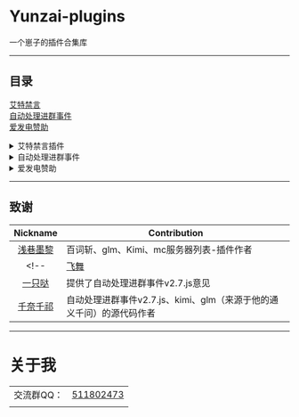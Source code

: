 # Yunzai-plugins
一个崽子的插件合集库

---

## 目录

[艾特禁言](https://github.com/A1Panda/Yunzai-plugins/blob/main/%E8%89%BE%E7%89%B9%E7%A6%81%E8%A8%80V0.2.js)  
[自动处理进群事件](https://github.com/A1Panda/Yunzai-plugins/blob/main/%E8%87%AA%E5%8A%A8%E5%A4%84%E7%90%86%E8%BF%9B%E7%BE%A4%E4%BA%8B%E4%BB%B6V3.0.js)  
[爱发电赞助](https://github.com/A1Panda/Yunzai-plugins/blob/main/%E7%88%B1%E5%8F%91%E7%94%B5%E8%B5%9E%E5%8A%A9.js)

<details>
<summary>艾特禁言插件</summary>

### 艾特禁言V0.2.js

#### 安装

##### Github

```
curl -o "./plugins/example/艾特禁言V0.1.js" "https://raw.githubusercontent.com/A1Panda/Yunzai-plugins/refs/heads/main/%E8%89%BE%E7%89%B9%E7%A6%81%E8%A8%80V0.2.js"
```

#### 简介

    原作者：浅巷墨黎   
    重构者：A1_Panda

#### 版本

- **V0.1** 重构
- **V0.2** 修复BUG 1.机器人不是群主或管理员也会触发 2.修复非管理员或群主用户无法触发

#### 功能

- **防止特定用户被频繁艾特**：插件可以配置特定用户，当这些用户被艾特超过一定次数时，艾特者会被禁言。
- **自定义配置**：可以为不同的用户设置不同的禁言时间、提示消息、最大艾特次数和时间窗口。
- **默认配置**：对于未在特定配置中的用户，使用默认的禁言配置。
- **主人豁免**：配置了主人的QQ号列表，主人艾特不会触发禁言。
- **机器人自艾特豁免**：机器人自己艾特自己不会触发禁言。

#### 亮点

- **灵活的配置**：可以为不同的用户设置不同的禁言策略，满足不同场景的需求。
- **详细的提示信息**：在禁言前会发送自定义的提示消息，告知艾特者禁言原因。
- **时间窗口管理**：通过时间窗口管理艾特历史记录，确保禁言策略的合理性。  


</details>

<details>
<summary>自动处理进群事件</summary>

### 自动处理进群事件V3.0.js

#### 安装

##### Github

```
curl -o "./plugins/example/自动处理进群事件V3.0.js" "https://raw.githubusercontent.com/A1Panda/Yunzai-plugins/refs/heads/main/%E8%87%AA%E5%8A%A8%E5%A4%84%E7%90%86%E8%BF%9B%E7%BE%A4%E4%BA%8B%E4%BB%B6V3.0.js"
```

#### 简介

    原作者：千奈千祁   
    修改者：飞舞、浅巷墨黎、一只哒 
    V3作者：A1_Panda

#### 功能

- **自动处理加群申请**：根据预设的问题和答案自动处理加群申请，支持黑名单和用户等级检查。
- **黑名单管理**：通过群消息命令管理黑名单，支持拉黑和拉白操作。

#### 亮点

- **灵活的配置**：可以为不同的群设置不同的问题、答案、黑名单和等级检查要求。  
- **实时配置更新**：支持实时监控配置文件的变化，自动加载最新配置。    

</details>

<details>
<summary>爱发电赞助</summary>

### 爱发电赞助.js

#### 安装

##### Github

```
curl -o "./plugins/example/艾特禁言V0.1.js" "https://raw.githubusercontent.com/A1Panda/Yunzai-plugins/refs/heads/main/%E8%89%BE%E7%89%B9%E7%A6%81%E8%A8%80V0.2.js"
```

#### 简介

    原作者：浅巷墨黎   
    重构者：A1_Panda

#### 版本

- **V0.1** 重构
- **V0.2** 修复BUG 1.机器人不是群主或管理员也会触发 2.修复非管理员或群主用户无法触发

#### 功能

- **防止特定用户被频繁艾特**：插件可以配置特定用户，当这些用户被艾特超过一定次数时，艾特者会被禁言。
- **自定义配置**：可以为不同的用户设置不同的禁言时间、提示消息、最大艾特次数和时间窗口。
- **默认配置**：对于未在特定配置中的用户，使用默认的禁言配置。
- **主人豁免**：配置了主人的QQ号列表，主人艾特不会触发禁言。
- **机器人自艾特豁免**：机器人自己艾特自己不会触发禁言。

#### 亮点

- **灵活的配置**：可以为不同的用户设置不同的禁言策略，满足不同场景的需求。
- **详细的提示信息**：在禁言前会发送自定义的提示消息，告知艾特者禁言原因。
- **时间窗口管理**：通过时间窗口管理艾特历史记录，确保禁言策略的合理性。  


</details>



<!-- #### 效果图

  <br>
    <img src="./img/1.png" width="40%" height="20%">
    <img src="./img/2.png" width="30%" height="20%"> -->

<!-- ### #mc服务器列表V2.4.js

#### 安装

##### Github

```
curl -o "./plugins/example/mc服务器列表V2.4.js" "https://raw.githubusercontent.com/Dnyo666/Qxml-Yunzai-js/main/js/mc服务器列表V2.4.js"
```
##### Gitee
```
curl -o "./plugins/example/mc服务器列表V2.4.js" "https://gitee.com/Dnyo666/Qxml-Yunzai-js/raw/main/js/mc服务器列表V2.4.js"
```

#### 简介&使用

在一个群里面添加多个Minecraft服务器地址，并可以通过#mclist列出他们的在线情况及ID描述

发送#mcadd [名称] [地址:端口] [描述] 即可添加服务器，发送#mclist即可列出服务器在线状态（大于五条时，将会进行转发）

发送#mcdel [ID] 即可删除服务器

发送#mcol 即可查询当前群聊服务器在线玩家名

#### 效果图

  <br>
    <img src="./img/mc-1.png" width="30%" height="20%">


### #mc正版用户名验证进群.js

#### 安装

##### Github

```
curl -o "./plugins/example/mc正版用户名验证进群.js" "https://raw.githubusercontent.com/Dnyo666/Qxml-Yunzai-js/main/js/mc正版用户名验证进群.js"
```
##### Gitee
```
curl -o "./plugins/example/mc正版用户名验证进群.js" "https://gitee.com/Dnyo666/Qxml-Yunzai-js/raw/main/js/mc正版用户名验证进群.js"
```

#### 简介

可多群使用（如需多群分开配置，可复制一份，注意修改数据目录），通过用户填写答案自动判断是否为正版用户名，并通过或待定，可配置重复用户名是拒绝还是待定

#### 效果图

  <br>
    <img src="./img/mc-2.png" width="30%" height="20%">

### #KimiV2.2.js

#### 安装

##### Github

```
curl -o "./plugins/example/KimiV2.2.js" "https://raw.githubusercontent.com/Dnyo666/Qxml-Yunzai-js/main/js/KimiV2.2.js"
```
##### Gitee
```
curl -o "./plugins/example/KimiV2.2.js" "https://gitee.com/Dnyo666/Qxml-Yunzai-js/raw/main/js/KimiV2.2.js"
```

#### 简介&使用

发送#kimi[对话内容]即可进行（有记忆），发送#结束kimi对话将结束本次长对话-需自行替换文件中的sk

#### 效果图

  <br>
    <img src="./img/kimi-1.png" width="30%" height="20%">

### #glmV7.2.js

#### 安装

##### Github

```
curl -o "./plugins/example/glmV7.2.js" "https://raw.githubusercontent.com/Dnyo666/Qxml-Yunzai-js/main/js/glmV7.2.js"
```
##### Gitee
```
curl -o "./plugins/example/glmV7.2.js" "https://gitee.com/Dnyo666/Qxml-Yunzai-js/raw/main/js/glmV7.2.js"
```

#### 简介&使用

发送#glm[对话内容]即可进行（有记忆），发送#结束glm对话将结束本次长对话-需自行替换文件中的API Key（悄悄说一下，glm模型可以联网）

#### 效果图

  <br>
    <img src="./img/glm-1.png" width="40%" height="30%">
    <img src="./img/glm-2.png" width="40%" height="30%">

### #百词斩V3.2.js

#### 安装

##### Github

```
curl -o "./plugins/example/百词斩V3.2.js" "https://raw.githubusercontent.com/Dnyo666/Qxml-Yunzai-js/main/js/百词斩V3.2.js"
```
##### Gitee
```
curl -o "./plugins/example/百词斩V3.2.js" "https://gitee.com/Dnyo666/Qxml-Yunzai-js/raw/main/js/百词斩V3.2.js"
```

#### 简介&使用

发送#查词[单词]即可查询单词，同时获取朗读音频，命令有：#查词、#百词斩、#bcz

#### 效果图

  <br>
    <img src="./img/bcz-1.png" width="40%" height="30%"> -->

---


## 致谢
| Nickname                                                     | Contribution                        |
| :----------------------------------------------------------: | ----------------------------------- |
|[浅巷墨黎](https://github.com/dnyo666) | 百词斩、glm、Kimi、mc服务器列表-插件作者 |
<!-- |[飞舞](https://github.com/Catrong) | 自动处理进群事件v2.7.js-插件修改 |
|[一只哒]() | 提供了自动处理进群事件v2.7.js意见 |
|[千奈千祁](https://gitee.com/qiannqq/yunzai-plugin-JS) | 自动处理进群事件v2.7.js、kimi、glm（来源于他的通义千问）的源代码作者 | -->
--- 

# 关于我

| | |
| :----------------------------------------------------------: | ----------------------------------- |
| 交流群QQ： | [511802473](https://qm.qq.com/cgi-bin/qm/qr?k=_ijLWFUaVZcbFZo4plw8TTrlKYA6_z8o&jump_from=webapi&authKey=IUMFkY4CWqXcnS75X6tQZ5pmVfx5X3SDpmfqDqGnmNJDAdUyrj+x7a1fWOQ3mOQ4)|
| | |
